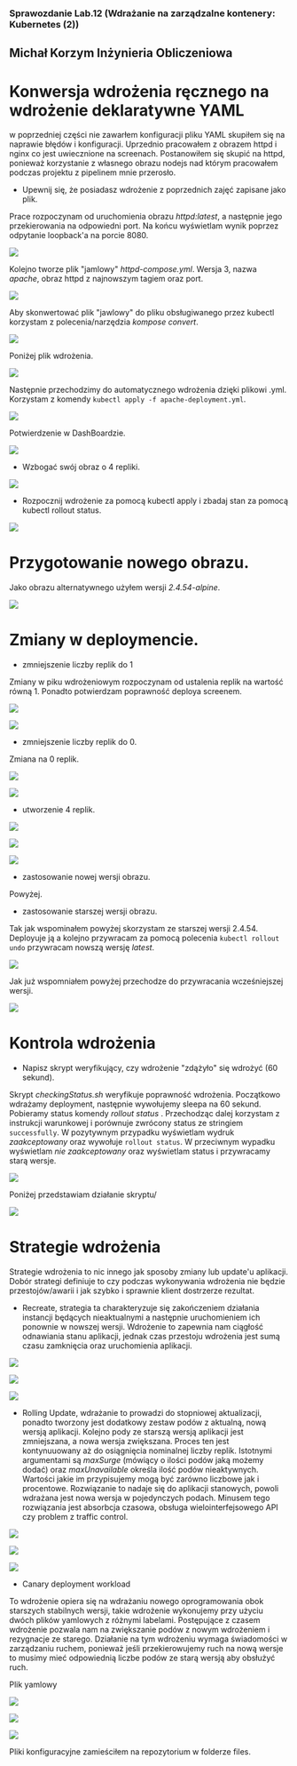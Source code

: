 ### Sprawozdanie Lab.12 (Wdrażanie na zarządzalne kontenery: Kubernetes (2))
## Michał Korzym Inżynieria Obliczeniowa

# Konwersja wdrożenia ręcznego na wdrożenie deklaratywne YAML

w poprzedniej części nie zawarłem konfiguracji pliku YAML skupiłem się na naprawie błędów i konfiguracji. Uprzednio pracowałem z obrazem httpd i nginx co jest uwiecznione na screenach. Postanowiłem się skupić na httpd, ponieważ korzystanie z własnego obrazu nodejs nad którym pracowałem podczas projektu z pipelinem mnie przerosło.

- Upewnij się, że posiadasz wdrożenie z poprzednich zajęć zapisane jako plik.

Prace rozpoczynam od uruchomienia obrazu *httpd:latest*, a następnie jego przekierowania na odpowiedni port. Na końcu wyświetlam wynik poprzez odpytanie loopback'a na porcie 8080.

![](./screenshots/screen1.png)

Kolejno tworze plik "jamlowy" *httpd-compose.yml*. Wersja 3, nazwa  *apache*, obraz httpd z najnowszym tagiem oraz port. 

![](./screenshots/screen3YML.png)

Aby skonwertować plik  "jawlowy" do  pliku obsługiwanego  przez kubectl korzystam z polecenia/narzędzia *kompose convert*.

![](./screenshots/screen2_compose.png)

Poniżej plik wdrożenia.

![](./screenshots/yml.png)

Następnie przechodzimy do automatycznego wdrożenia dzięki plikowi .yml. Korzystam z komendy ```kubectl apply -f apache-deployment.yml```.

![](./screenshots/oneDepConf.png)

Potwierdzenie w DashBoardzie.

![](./screenshots/deployment.png)

- Wzbogać swój obraz o 4 repliki.

![](./screenshots/replicas.png)

- Rozpocznij wdrożenie za pomocą kubectl apply i zbadaj stan za pomocą kubectl rollout status.

![](./screenshots/rolled.png)

# Przygotowanie nowego obrazu.

Jako obrazu alternatywnego użyłem wersji *2.4.54-alpine*.

![](./screenshots/oldVersion.png)

# Zmiany w deploymencie.

- zmniejszenie liczby replik do 1

Zmiany w piku wdrożeniowym rozpoczynam od ustalenia replik na wartość równą 1. Ponadto potwierdzam poprawność deploya screenem.

![](./screenshots/oneRep.png)

![](./screenshots/repOneDeployment.png)

- zmniejszenie liczby replik do 0.

Zmiana na 0 replik.

![](./screenshots/zeroDeployments.png)

![](./screenshots/oneDepConf.png)

- utworzenie 4 replik.

![](./screenshots/replicas.png)

![](./screenshots/pods.png)

![](./screenshots/apacheDeployment.png)

- zastosowanie nowej wersji obrazu.

Powyżej.

- zastosowanie starszej wersji obrazu.

Tak jak wspominałem powyżej skorzystam ze starszej wersji 2.4.54. Deployuje ją a kolejno przywracam za pomocą polecenia ```kubectl rollout undo``` przywracam nowszą wersję *latest*.

![](./screenshots/oldVersionDeployment.png)

Jak już wspomniałem powyżej przechodze do przywracania wcześniejszej wersji.

![](./screenshots/rolled.png)

# Kontrola wdrożenia

- Napisz skrypt weryfikujący, czy wdrożenie "zdążyło" się wdrożyć (60 sekund).

Skrypt *checkingStatus.sh* weryfikuje poprawność wdrożenia. Początkowo wdrażamy deployment, następnie wywołujemy sleepa na 60 sekund. Pobieramy status komendy *rollout status* . Przechodząc dalej korzystam z instrukcji warunkowej i porównuje zwrócony status ze stringiem ```successfully```. W pozytywnym przypadku wyświetlam wydruk *zaakceptowany* oraz wywołuje ```rollout status```. W przeciwnym wypadku wyświetlam *nie zaakceptowany* oraz wyświetlam status i przywracamy starą wersje. 

![](./screenshots/skryptSH.png)

Poniżej przedstawiam działanie skryptu/

![](./screenshots/skryptResutl.png)

# Strategie wdrożenia 

Strategie wdrożenia to nic innego jak sposoby zmiany lub update'u aplikacji. Dobór strategi definiuje to czy podczas wykonywania wdrożenia nie będzie przestojów/awarii i jak szybko i sprawnie klient dostrzerze rezultat.

- Recreate, strategia ta charakteryzuje się zakończeniem działania instancji będących nieaktualnymi a następnie uruchomieniem ich ponownie w nowszej wersji. Wdrożenie to zapewnia nam ciągłość odnawiania stanu aplikacji, jednak czas przestoju wdrożenia jest sumą czasu zamknięcia oraz uruchomienia aplikacji. 

![](./screenshots/recretate.png)

![](./screenshots/RecreateDescribe.png)

![](./screenshots/dashboardRecreate.png)

- Rolling Update, wdrażanie to prowadzi do stopniowej aktualizacji, ponadto tworzony jest dodatkowy zestaw podów z aktualną, nową wersją aplikacji. Kolejno pody ze starszą wersją aplikacji jest zmniejszana, a nowa wersja zwiększana. Proces ten jest kontynuuowany aż do osiągnięcia nominalnej liczby replik. Istotnymi argumentami są  *maxSurge* (mówiący o ilości podów jaką możemy dodać) oraz *maxUnavailable* określa ilość podów nieaktywnych. Wartości jakie im przypisujemy mogą być zarówno liczbowe jak i procentowe. Rozwiązanie to nadaje się do aplikacji stanowych, powoli wdrażana jest nowa wersja w pojedynczych podach. Minusem tego rozwiązania jest absorbcja czasowa, obsługa wielointerfejsowego API czy problem z  traffic control.

![](./screenshots/rolling.png)

![](./screenshots/rollingDashboard.png)

![](./screenshots/deploymentRolling.png)

- Canary deployment workload

To wdrożenie opiera się na wdrażaniu nowego oprogramowania obok starszych stabilnych wersji, takie wdrożenie wykonujemy przy użyciu dwóch plików yamlowych  z różnymi labelami. Postępujące z czasem wdrożenie pozwala nam na zwiększanie podów z nowym wdrożeniem i rezygnacje ze starego. Działanie na tym wdrożeniu wymaga świadomości  w zarządzaniu ruchem, ponieważ jeśli przekierowujemy ruch na nową wersje to musimy mieć odpowiednią liczbe podów ze starą wersją aby obsłużyć ruch.

Plik yamlowy

![](./screenshots/yamlV1.png)

![](./screenshots/canaryDashBoard.png)

![](./screenshots/deployv1.png)

Pliki konfiguracyjne zamieściłem na repozytorium w folderze files.












